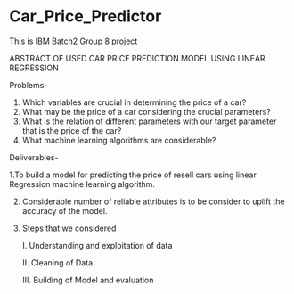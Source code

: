 # Car_Price_Predictor
This is IBM Batch2 Group 8 project

ABSTRACT OF USED CAR PRICE PREDICTION MODEL USING LINEAR REGRESSION


Problems-
1.	Which variables are crucial in determining the price of a car?
2.	What may be the price of a car considering the crucial parameters?
3.	What is the relation of different parameters with our target parameter that is the price of the car?
4.	What machine learning algorithms are considerable?


Deliverables-

1.To build a model for predicting the price of resell cars using linear Regression machine learning algorithm.

2.	Considerable number of reliable attributes is to be consider to uplift the accuracy of the model.

3.	Steps that we considered 
      
      I.	Understanding and exploitation of data
      
      II.	Cleaning of Data
      
      III.	Building of Model and evaluation

